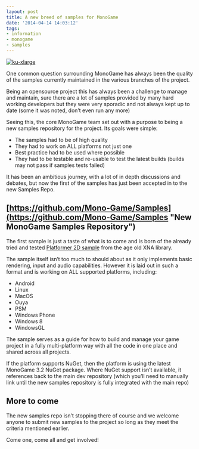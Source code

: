 ```yaml
---
layout: post
title: A new breed of samples for MonoGame
date: '2014-04-14 14:03:12'
tags:
- information
- monogame
- samples
---
```


[![ku-xlarge](/Images/wordpress/2014/04/ku-xlarge-300x168.jpg)](/Images/wordpress/2014/04/ku-xlarge.jpg)

One common question surrounding MonoGame has always been the quality of the samples currently maintained in the various branches of the project.

Being an opensource project this has always been a challenge to manage and maintain, sure there are a lot of samples provided by many hard working developers but they were very sporadic and not always kept up to date (some it was noted, don’t even run any more)

Seeing this, the core MonoGame team set out with a purpose to being a new samples repository for the project. Its goals were simple:

- The samples had to be of high quality
- They had to work on ALL platforms not just one
- Best practice had to be used where possible
- They had to be testable and re-usable to test the latest builds (builds may not pass if samples tests failed)

It has been an ambitious journey, with a lot of in depth discussions and debates, but now the first of the samples has just been accepted in to the new Samples Repo.

## [https://github.com/Mono-Game/Samples](https://github.com/Mono-Game/Samples "New MonoGame Samples Repository")

The first sample is just a taste of what is to come and is born of the already tried and tested [Platformer 2D sample](http://msdn.microsoft.com/en-us/library/dd254918(v=xnagamestudio.31).aspx "XNA Platformer 2D samples") from the age old XNA library.

The sample itself isn’t too much to should about as it only implements basic rendering, input and audio capabilities. However it is laid out in such a format and is working on ALL supported platforms, including:

- Android
- Linux
- MacOS
- Ouya
- PSM
- Windows Phone
- Windows 8
- WindowsGL

The sample serves as a guide for how to build and manage your game project in a fully multi-platform way with all the code in one place and shared across all projects.

If the platform supports NuGet, then the platform is using the latest MonoGame 3.2 NuGet package. Where NuGet support isn’t available, it references back to the main dev repository (which you’ll need to manually link until the new samples repository is fully integrated with the main repo)

## More to come

The new samples repo isn’t stopping there of course and we welcome anyone to submit new samples to the project so long as they meet the criteria mentioned earlier.

Come one, come all and get involved!

